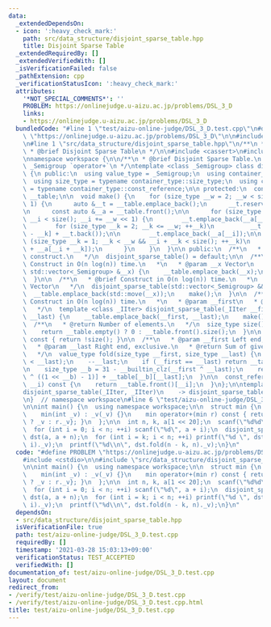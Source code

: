 ```yaml
---
data:
  _extendedDependsOn:
  - icon: ':heavy_check_mark:'
    path: src/data_structure/disjoint_sparse_table.hpp
    title: Disjoint Sparse Table
  _extendedRequiredBy: []
  _extendedVerifiedWith: []
  _isVerificationFailed: false
  _pathExtension: cpp
  _verificationStatusIcon: ':heavy_check_mark:'
  attributes:
    '*NOT_SPECIAL_COMMENTS*': ''
    PROBLEM: https://onlinejudge.u-aizu.ac.jp/problems/DSL_3_D
    links:
    - https://onlinejudge.u-aizu.ac.jp/problems/DSL_3_D
  bundledCode: "#line 1 \"test/aizu-online-judge/DSL_3_D.test.cpp\"\n#define PROBLEM\
    \ \"https://onlinejudge.u-aizu.ac.jp/problems/DSL_3_D\"\n\n#include <cstdio>\n\
    \n#line 1 \"src/data_structure/disjoint_sparse_table.hpp\"\n/**\n * @file disjoint_sparse_table.hpp\n\
    \ * @brief Disjoint Sparse Table\n */\n\n#include <cassert>\n#include <vector>\n\
    \nnamespace workspace {\n\n/**\n * @brief Disjoint Sparse Table.\n *\n * @tparam\
    \ _Semigroup `operator+`\n */\ntemplate <class _Semigroup> class disjoint_sparse_table\
    \ {\n public:\n  using value_type = _Semigroup;\n  using container_type = std::vector<std::vector<_Semigroup>>;\n\
    \  using size_type = typename container_type::size_type;\n  using const_reference\
    \ = typename container_type::const_reference;\n\n protected:\n  container_type\
    \ __table;\n\n  void make() {\n    for (size_type __w = 2; __w < size(); __w <<=\
    \ 1) {\n      auto &__t = __table.emplace_back();\n      __t.reserve(size());\n\
    \n      const auto &__a = __table.front();\n\n      for (size_type __i = __w;\
    \ __i < size(); __i += __w << 1) {\n        __t.emplace_back(__a[__i - 1]);\n\n\
    \        for (size_type __k = 2; __k <= __w; ++__k)\n          __t.emplace_back(__a[__i\
    \ - __k] + __t.back());\n\n        __t.emplace_back(__a[__i]);\n\n        for\
    \ (size_type __k = 1; __k < __w && __i + __k < size(); ++__k)\n          __t.emplace_back(__t.back()\
    \ + __a[__i + __k]);\n      }\n    }\n  }\n\n public:\n  /**\n   * @brief Default\
    \ construct.\n   */\n  disjoint_sparse_table() = default;\n\n  /**\n   * @brief\
    \ Construct in O(n log(n)) time.\n   *\n   * @param __x Vector\n   */\n  disjoint_sparse_table(const\
    \ std::vector<_Semigroup> &__x) {\n    __table.emplace_back(__x);\n    make();\n\
    \  }\n\n  /**\n   * @brief Construct in O(n log(n)) time.\n   *\n   * @param __x\
    \ Vector\n   */\n  disjoint_sparse_table(std::vector<_Semigroup> &&__x) {\n  \
    \  __table.emplace_back(std::move(__x));\n    make();\n  }\n\n  /**\n   * @brief\
    \ Construct in O(n log(n)) time.\n   *\n   * @param __first\n   * @param __last\n\
    \   */\n  template <class _IIter> disjoint_sparse_table(_IIter __first, _IIter\
    \ __last) {\n    __table.emplace_back(__first, __last);\n    make();\n  }\n\n\
    \  /**\n   * @return Number of elements.\n   */\n  size_type size() const {\n\
    \    return __table.empty() ? 0 : __table.front().size();\n  }\n\n  bool empty()\
    \ const { return !size(); }\n\n  /**\n   * @param __first Left end, inclusive.\n\
    \   * @param __last Right end, exclusive.\n   * @return Sum of given range.\n\
    \   */\n  value_type fold(size_type __first, size_type __last) {\n    assert(__first\
    \ < __last);\n    --__last;\n    if (__first == __last) return __table.front()[__first];\n\
    \n    size_type __b = 31 - __builtin_clz(__first ^ __last);\n    return __table[__b][__first\
    \ ^ ((1 << __b) - 1)] + __table[__b][__last];\n  }\n\n  const_reference operator[](size_type\
    \ __i) const {\n    return __table.front()[__i];\n  }\n};\n\ntemplate <class _IIter>\n\
    disjoint_sparse_table(_IIter, _IIter)\n    -> disjoint_sparse_table<typename std::iterator_traits<_IIter>::value_type>;\n\
    \n}  // namespace workspace\n#line 6 \"test/aizu-online-judge/DSL_3_D.test.cpp\"\
    \n\nint main() {\n  using namespace workspace;\n\n  struct min {\n    int _v;\n\
    \    min(int _v) : _v(_v) {}\n    min operator+(min r) const { return {_v < r._v\
    \ ? _v : r._v}; }\n  };\n\n  int n, k, a[1 << 20];\n  scanf(\"%d%d\", &n, &k);\n\
    \  for (int i = 0; i < n; ++i) scanf(\"%d\", a + i);\n  disjoint_sparse_table<min>\
    \ dst(a, a + n);\n  for (int i = k; i < n; ++i) printf(\"%d \", dst.fold(i - k,\
    \ i)._v);\n  printf(\"%d\\n\", dst.fold(n - k, n)._v);\n}\n"
  code: "#define PROBLEM \"https://onlinejudge.u-aizu.ac.jp/problems/DSL_3_D\"\n\n\
    #include <cstdio>\n\n#include \"src/data_structure/disjoint_sparse_table.hpp\"\
    \n\nint main() {\n  using namespace workspace;\n\n  struct min {\n    int _v;\n\
    \    min(int _v) : _v(_v) {}\n    min operator+(min r) const { return {_v < r._v\
    \ ? _v : r._v}; }\n  };\n\n  int n, k, a[1 << 20];\n  scanf(\"%d%d\", &n, &k);\n\
    \  for (int i = 0; i < n; ++i) scanf(\"%d\", a + i);\n  disjoint_sparse_table<min>\
    \ dst(a, a + n);\n  for (int i = k; i < n; ++i) printf(\"%d \", dst.fold(i - k,\
    \ i)._v);\n  printf(\"%d\\n\", dst.fold(n - k, n)._v);\n}\n"
  dependsOn:
  - src/data_structure/disjoint_sparse_table.hpp
  isVerificationFile: true
  path: test/aizu-online-judge/DSL_3_D.test.cpp
  requiredBy: []
  timestamp: '2021-03-28 15:03:13+09:00'
  verificationStatus: TEST_ACCEPTED
  verifiedWith: []
documentation_of: test/aizu-online-judge/DSL_3_D.test.cpp
layout: document
redirect_from:
- /verify/test/aizu-online-judge/DSL_3_D.test.cpp
- /verify/test/aizu-online-judge/DSL_3_D.test.cpp.html
title: test/aizu-online-judge/DSL_3_D.test.cpp
---
```

